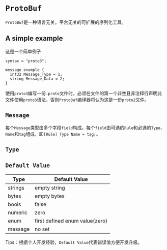 # `ProtoBuf`

`ProtoBuf`是一种语言无关，平台无关的可扩展的序列化工具。

## A simple example

这是一个简单例子

```
syntax = "proto3";

message example {
  int32 Message_Type = 1;
  string Message_Data = 2;
}
```

使用`proto3`编写一份`.proto`文件时，必须在文件的第一个非空且非注释行声明此文件使用`proto3`语法，否则`ProtoBuf`编译器将认为这是一份`proto2`文件。

## `Message`

每个`Message`类型由多个字段`field`构成。每个`field`由可选的`Rule`和必选的`Type`、`Name`和`tag`组成，即`[Rule] Type Name = tag;`。

## `Type`

## `Default Value`

|Type|Default Value|
|---|---|
|strings|empty string|
|bytes|empty bytes|
|bools|false|
|numeric|zero|
|enum|first defined enum value(zero)|
|message|no set|

Tips：根据个人开发经验，`Default Value`代表错误值方便开发升级。